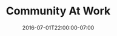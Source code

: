 ---
title: "Community At Work"
description: ""
date: "2016-07-01T22:00:00-07:00"
featured: false
gallery: 
  - 
    url: "/assets/images/community-at-work-splash.jpg"
    caption: null
  - 
    url: "/assets/images/community-at-work-1.jpg"
    caption: null
  - 
    url: "/assets/images/community-at-work-2.jpg"
    caption: null
  - 
    url: "/assets/images/community-at-work-splash-2.jpg"
    caption: null
tags: "static,responsive,logo"
---
